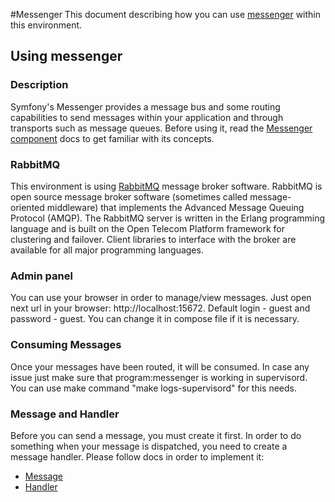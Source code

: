 #Messenger
This document describing how you can use [messenger](https://symfony.com/doc/current/messenger.html) within this environment.

## Using messenger
### Description
Symfony's Messenger provides a message bus and some routing capabilities to send messages within your application and through transports such as message queues. Before using it, read the [Messenger component](https://symfony.com/doc/current/components/messenger.html) docs to get familiar with its concepts.
### RabbitMQ
This environment is using [RabbitMQ](https://hub.docker.com/_/rabbitmq) message broker software. RabbitMQ is open source message broker software (sometimes called message-oriented middleware) that implements the Advanced Message Queuing Protocol (AMQP). The RabbitMQ server is written in the Erlang programming language and is built on the Open Telecom Platform framework for clustering and failover. Client libraries to interface with the broker are available for all major programming languages.
### Admin panel
You can use your browser in order to manage/view messages. Just open next url in your browser: http://localhost:15672. Default login - guest and password - guest. You can change it in compose file if it is necessary.
### Consuming Messages
Once your messages have been routed, it will be consumed. In case any issue just make sure that program:messenger is working in supervisord. You can use make command "make logs-supervisord" for this needs.
### Message and Handler
Before you can send a message, you must create it first. In order to do something when your message is dispatched, you need to create a message handler. Please follow docs in order to implement it:
* [Message](https://symfony.com/doc/current/messenger.html#message)
* [Handler](https://symfony.com/doc/current/messenger.html#registering-handlers)

